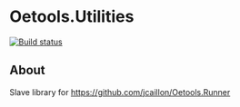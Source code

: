 # Oetools.Utilities

[![Build status](https://ci.appveyor.com/api/projects/status/vd9av4gmokfifviv?svg=true)](https://ci.appveyor.com/project/jcaillon/oetools-utilities)

## About

Slave library for https://github.com/jcaillon/Oetools.Runner
